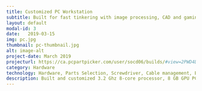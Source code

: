 ```yaml
---
title: Customized PC Workstation
subtitle: Built for fast tinkering with image processing, CAD and gaming
layout: default
modal-id: 3
date:   2019-03-15
img: pc.jpg
thumbnail: pc-thumbnail.jpg
alt: image-alt
project-date: March 2019
projecturl: https://ca.pcpartpicker.com/user/socd06/builds/#view=2PWD4D
category: Hardware
technology: Hardware, Parts Selection, Screwdriver, Cable management, Electrical Troubleshooting
description: Built and customized 3.2 Ghz 8-core processor, 8 GB GPU PC, 16 GB DDR4 RAM and 512 GB nVME HDD PC. Optimizing all CPU cores to 4.0Ghz (VCore = 1.28 V) and GPU speed to 1610 Ghz. See link for full part list and details.
---
```

